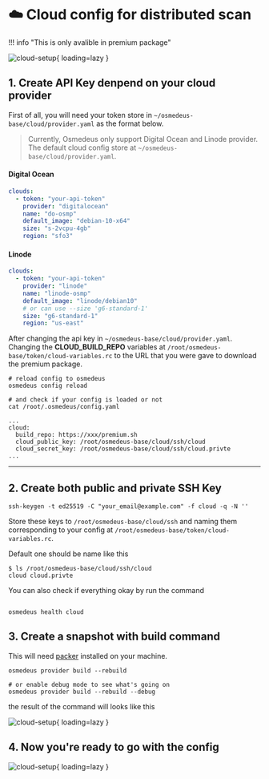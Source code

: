 # :cloud: Cloud config for distributed scan

!!! info "This is only avalible in premium package"


![cloud-setup](/static/premium/cloud-setup.png){ loading=lazy }

## 1. Create API Key denpend on your cloud provider

First of all, you will need your token store in `~/osmedeus-base/cloud/provider.yaml` as the format below.

> Currently, Osmedeus only support Digital Ocean and Linode provider. The default cloud config store at `~/osmedeus-base/cloud/provider.yaml`.

#### Digital Ocean

```yaml
clouds:
  - token: "your-api-token"
    provider: "digitalocean"
    name: "do-osmp"
    default_image: "debian-10-x64"
    size: "s-2vcpu-4gb"
    region: "sfo3"

```

#### Linode

```yaml
clouds:
  - token: "your-api-token"
    provider: "linode"
    name: "linode-osmp"
    default_image: "linode/debian10"
    # or can use --size 'g6-standard-1'
    size: "g6-standard-1"
    region: "us-east"
```

After changing the api key in `~/osmedeus-base/cloud/provider.yaml`.
Changing the **CLOUD_BUILD_REPO** variables at `/root/osmedeus-base/token/cloud-variables.rc` to the URL that you were gave to download the premium package.


```shell
# reload config to osmedeus
osmedeus config reload

# and check if your config is loaded or not
cat /root/.osmedeus/config.yaml

...
cloud:
  build_repo: https://xxx/premium.sh
  cloud_public_key: /root/osmedeus-base/cloud/ssh/cloud
  cloud_secret_key: /root/osmedeus-base/cloud/ssh/cloud.privte
...

```

***

## 2. Create both public and private SSH Key

```shell
ssh-keygen -t ed25519 -C "your_email@example.com" -f cloud -q -N ''
```

Store these keys to `/root/osmedeus-base/cloud/ssh` and naming them corresponding to your config at `/root/osmedeus-base/token/cloud-variables.rc`.

Default one should be name like this

```shell
$ ls /root/osmedeus-base/cloud/ssh/cloud
cloud cloud.privte
```

You can also check if everything okay by run the command

```shell

osmedeus health cloud

```

## 3. Create a snapshot with build command

This will need [packer](https://www.packer.io/downloads) installed on your machine.

```shell
osmedeus provider build --rebuild

# or enable debug mode to see what's going on
osmedeus provider build --rebuild --debug
```

the result of the command will looks like this

![cloud-setup](/static/premium/create-snapshot.png){ loading=lazy }

## 4. Now you're ready to go with the config

![cloud-setup](/static/premium/cloud-scan-start.png){ loading=lazy }
